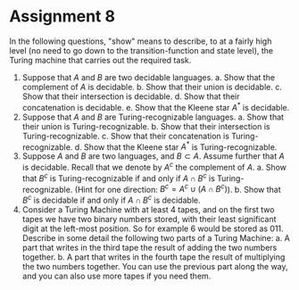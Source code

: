 # Assignment 8

In the following questions, "show" means to describe, to at a fairly high level (no need to go down to the transition-function and state level), the Turing machine that carries out the required task.

1. Suppose that $A$ and $B$ are two decidable languages.
    a. Show that the complement of $A$ is decidable.
    b. Show that their union is decidable.
    c. Show that their intersection is decidable.
    d. Show that their concatenation is decidable.
    e. Show that the Kleene star $A^*$ is decidable.
2. Suppose that $A$ and $B$ are Turing-recognizable languages.
    a. Show that their union is Turing-recognizable.
    b. Show that their intersection is Turing-recognizable.
    c. Show that their concatenation is Turing-recognizable.
    d. Show that the Kleene star $A^*$ is Turing-recognizable.
3. Suppose $A$ and $B$ are two languages, and $B\subset A$. Assume further that $A$ is decidable. Recall that we denote by $A^c$ the complement of $A$.
    a. Show that $B^c$ is Turing-recognizable if and only if $A\cap B^c$ is Turing-recognizable. (Hint for one direction: $B^c = A^c \cup (A\cap B^c)$).
    b. Show that $B^c$ is decidable if and only if $A\cap B^c$ is decidable.
4. Consider a Turing Machine with at least 4 tapes, and on the first two tapes we have two binary numbers stored, with their least significant digit at the left-most position. So for example $6$ would be stored as $011$. Describe in some detail the following two parts of a Turing Machine:
    a. A part that writes in the third tape the result of adding the two numbers together.
    b. A part that writes in the fourth tape the result of multiplying the two numbers together. You can use the previous part along the way, and you can also use more tapes if you need them.
